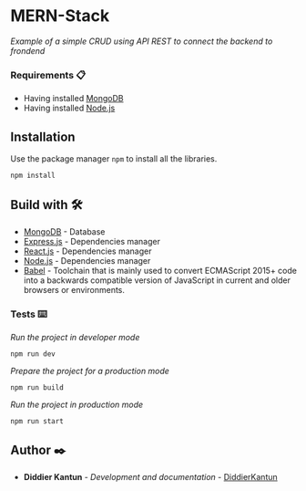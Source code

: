 
# MERN-Stack

_Example of a simple CRUD using API REST to connect the backend to frondend_

### Requirements 📋

* Having installed [MongoDB](https://www.mongodb.com/try/download/community) 
* Having installed [Node.js](https://nodejs.org/en/) 

## Installation

Use the package manager ```npm``` to install all the libraries.

```bash
npm install
```

## Build with 🛠️

* [MongoDB](https://docs.mongodb.com/) - Database
* [Express.js](http://expressjs.com/) - Dependencies manager
* [React.js](https://reactjs.org/docs/getting-started.html) - Dependencies manager
* [Node.js](https://nodejs.org/es/docs/) - Dependencies manager
* [Babel](https://babeljs.io/docs/en/babel-node) - Toolchain that is mainly used to convert ECMAScript 2015+ code into a backwards compatible version of JavaScript in current and older browsers or environments.

### Tests ⌨️

_Run the project in developer mode_

```
npm run dev
```
_Prepare the project for a production mode_

```
npm run build
```
_Run the project in production mode_

```
npm run start
```

## Author ✒️

* **Diddier Kantun** - *Development and documentation* - [DiddierKantun](https://github.com/DiddierKantun)
